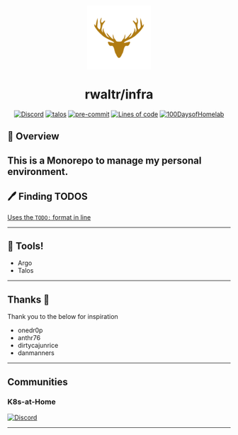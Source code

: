 <!-- Header -->
<div align="center">

<img src="https://raw.githubusercontent.com/rwaltr/branding/master/vector/logoisolated.png" align="center" width="144px" height="144px"/>

# rwaltr/infra

</div>

<!-- Shields -->
<div align="center">

[![Discord](https://img.shields.io/discord/673534664354430999?style=for-the-badge&label=discord&logo=discord&logoColor=white)](https://discord.gg/k8s-at-home)
[![talos](https://img.shields.io/badge/talos-installed-brightgreen?style=for-the-badge)](https://www.talos.dev/)
[![pre-commit](https://img.shields.io/badge/pre--commit-enabled-brightgreen?logo=pre-commit&logoColor=white&style=for-the-badge)](https://github.com/pre-commit/pre-commit)
[![Lines of code](https://img.shields.io/tokei/lines/github/rwaltr/infra?style=for-the-badge&color=brightgreen&label=lines&logo=codefactor&logoColor=white)](https://github.com/rwaltr/infra/graphs/contributors)
[![100DaysofHomelab](https://img.shields.io/badge/100DaysOf-Homelab-blue?style=for-the-badge)](<https://twitter.com/search?f=top&q=(%23100DaysOfHomelab)%20(from%3Arwaltrtech)>)

## </div>

<!-- Main Description -->

## 📖 Overview

## This is a Monorepo to manage my personal environment.

<!-- TODO items -->

## 🖊️ Finding TODOS

[Uses the `TODO:` format in line](https://github.com/rwaltr/infra/search?q=TODO%3A)

---

<!-- Tools -->

## 🧰 Tools!

- Argo
- Talos

---

<!-- Thanks -->

## Thanks 🤟

Thank you to the below for inspiration

- onedr0p
- anthr76
- dirtycajunrice
- danmanners

---

<!-- Communities -->

## Communities

### K8s-at-Home

[![Discord](https://img.shields.io/discord/673534664354430999?style=for-the-badge&label=discord&logo=discord&logoColor=white)](https://discord.gg/k8s-at-home)

---
